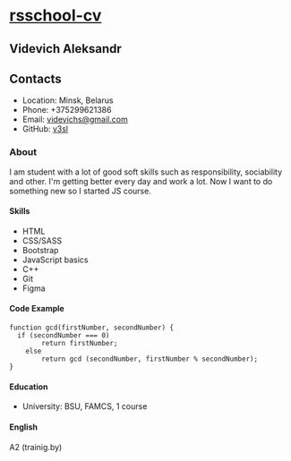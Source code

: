 # [rsschool-cv](https://v3sl.github.io/rsschool-cv/cv)
## __Videvich Aleksandr__
## Contacts
- Location: Minsk, Belarus
- Phone: +375299621386
- Email: videvichs@gmail.com
- GitHub: [v3sl](https://github.com/v3sl)
### About
I am student with a lot of good soft skills such as responsibility, sociability and other. I'm getting better every day and work a lot. Now I want to do something new so I started JS course.
#### Skills
- HTML
- CSS/SASS
- Bootstrap
- JavaScript basics
- C++
- Git
- Figma
#### Code Example
```
function gcd(firstNumber, secondNumber) {
  if (secondNumber === 0)
		return firstNumber;
	else
		return gcd (secondNumber, firstNumber % secondNumber);
}
```
#### Education 
- University: BSU, FAMCS, 1 course
#### English
A2 (trainig.by)
